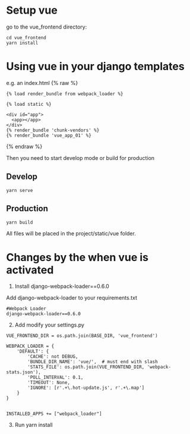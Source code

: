 # Setup vue

go to the vue_frontend directory:

```
cd vue_frontend
yarn install
```

# Using vue in your django templates

e.g. an index.html
{% raw %}
```
{% load render_bundle from webpack_loader %}

{% load static %}

<div id="app">
  <app></app>
</div>
{% render_bundle 'chunk-vendors' %}
{% render_bundle 'vue_app_01' %}
```
{% endraw %}

Then you need to start develop mode or build for production

## Develop
```
yarn serve
```

## Production
```
yarn build
```

All files will be placed in the project/static/vue folder.


# Changes by the when vue is activated

1. Install django-webpack-loader==0.6.0

Add django-webpack-loader to your requirements.txt

```
#Webpack Loader
django-webpack-loader==0.6.0
```

2. Add modify your settings.py

```
VUE_FRONTEND_DIR = os.path.join(BASE_DIR, 'vue_frontend')

WEBPACK_LOADER = {
    'DEFAULT': {
        'CACHE': not DEBUG,
        'BUNDLE_DIR_NAME': 'vue/',  # must end with slash
        'STATS_FILE': os.path.join(VUE_FRONTEND_DIR, 'webpack-stats.json'),
        'POLL_INTERVAL': 0.1,
        'TIMEOUT': None,
        'IGNORE': [r'.+\.hot-update.js', r'.+\.map']
    }
}


INSTALLED_APPS += ["webpack_loader"]
```

3. Run yarn install